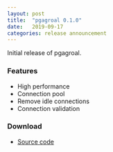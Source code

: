 ```yaml
---
layout: post
title:  "pgagroal 0.1.0"
date:   2019-09-17
categories: release announcement
---
```


Initial release of pgagroal.

### Features

* High performance
* Connection pool
* Remove idle connections
* Connection validation

### Download

* [Source code](https://github.com/agroal/pgagroal/releases/download/0.1.0/pgagroal-0.1.0.tar.gz)